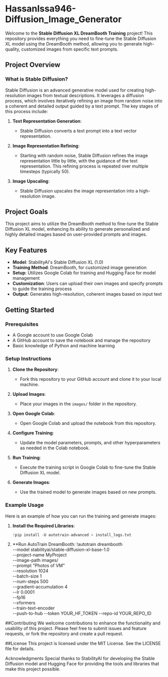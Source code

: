 # HassanIssa946-Diffusion_Image_Generator


Welcome to the **Stable Diffusion XL DreamBooth Training** project! This repository provides everything you need to fine-tune the Stable Diffusion XL model using the DreamBooth method, allowing you to generate high-quality, customized images from specific text prompts.

## Project Overview

### What is Stable Diffusion?

Stable Diffusion is an advanced generative model used for creating high-resolution images from textual descriptions. It leverages a diffusion process, which involves iteratively refining an image from random noise into a coherent and detailed output guided by a text prompt. The key stages of this process include:

1. **Text Representation Generation**:
    - Stable Diffusion converts a text prompt into a text vector representation.

2. **Image Representation Refining**:
    - Starting with random noise, Stable Diffusion refines the image representation little by little, with the guidance of the text representation. This refining process is repeated over multiple timesteps (typically 50).

3. **Image Upscaling**:
    - Stable Diffusion upscales the image representation into a high-resolution image.

## Project Goals

This project aims to utilize the DreamBooth method to fine-tune the Stable Diffusion XL model, enhancing its ability to generate personalized and highly detailed images based on user-provided prompts and images.

## Key Features

- **Model**: StabilityAI's Stable Diffusion XL (1.0)
- **Training Method**: DreamBooth, for customized image generation
- **Setup**: Utilizes Google Colab for training and Hugging Face for model management
- **Customization**: Users can upload their own images and specify prompts to guide the training process
- **Output**: Generates high-resolution, coherent images based on input text

## Getting Started

### Prerequisites

- A Google account to use Google Colab
- A GitHub account to save the notebook and manage the repository
- Basic knowledge of Python and machine learning

### Setup Instructions

1. **Clone the Repository**:
   - Fork this repository to your GitHub account and clone it to your local machine.

2. **Upload Images**:
   - Place your images in the `images/` folder in the repository.

3. **Open Google Colab**:
   - Open Google Colab and upload the notebook from this repository.

4. **Configure Training**:
   - Update the model parameters, prompts, and other hyperparameters as needed in the Colab notebook.

5. **Run Training**:
   - Execute the training script in Google Colab to fine-tune the Stable Diffusion XL model.

6. **Generate Images**:
   - Use the trained model to generate images based on new prompts.

### Example Usage

Here is an example of how you can run the training and generate images:

1. **Install the Required Libraries**:
   ```python
   !pip install -U autotrain-advanced > install_logs.txt
2. **Run AutoTrain DreamBooth:
    !autotrain dreambooth \
--model stabilityai/stable-diffusion-xl-base-1.0 \
--project-name MyProject \
--image-path images/ \
--prompt "Photos of VM" \
--resolution 1024 \
--batch-size 1 \
--num-steps 500 \
--gradient-accumulation 4 \
--lr 0.0001 \
--fp16 \
--xformers \
--train-text-encoder \
--push-to-hub --token YOUR_HF_TOKEN --repo-id YOUR_REPO_ID


##Contributing
We welcome contributions to enhance the functionality and usability of this project. Please feel free to submit issues and feature requests, or fork the repository and create a pull request.

##License
This project is licensed under the MIT License. See the LICENSE file for details.

Acknowledgments
Special thanks to StabilityAI for developing the Stable Diffusion model and Hugging Face for providing the tools and libraries that make this project possible.
